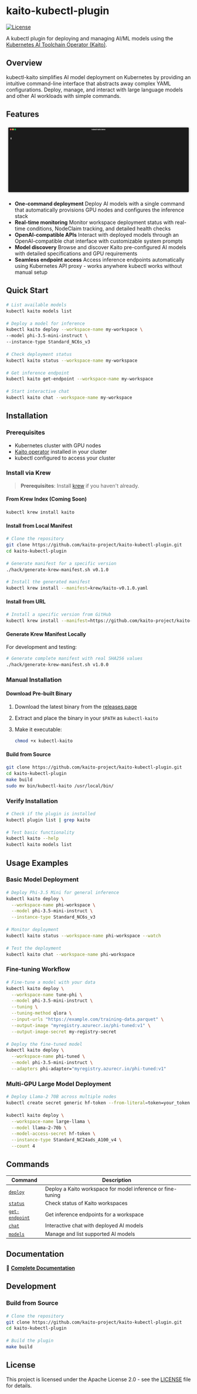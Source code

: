 # kaito-kubectl-plugin

[![License](https://img.shields.io/badge/License-Apache%202.0-blue.svg)](https://opensource.org/licenses/Apache-2.0)

A kubectl plugin for deploying and managing AI/ML models using the [Kubernetes AI Toolchain Operator (Kaito)](https://github.com/kaito-project/kaito).

## Overview

kubectl-kaito simplifies AI model deployment on Kubernetes by providing an intuitive command-line interface that abstracts away complex YAML configurations. Deploy, manage, and interact with large language models and other AI workloads with simple commands.

## Features

![kubectl-kaito Demo](docs/kubectl-kaito-demo.gif)

- **One-command deployment** Deploy AI models with a single command that automatically provisions GPU nodes and configures the inference stack
- **Real-time monitoring** Monitor workspace deployment status with real-time conditions, NodeClaim tracking, and detailed health checks
- **OpenAI-compatible APIs** Interact with deployed models through an OpenAI-compatible chat interface with customizable system prompts
- **Model discovery** Browse and discover Kaito pre-configured AI models with detailed specifications and GPU requirements
- **Seamless endpoint access** Access inference endpoints automatically using Kubernetes API proxy - works anywhere kubectl works without manual setup

## Quick Start

```bash
# List available models
kubectl kaito models list

# Deploy a model for inference
kubectl kaito deploy --workspace-name my-workspace \
--model phi-3.5-mini-instruct \
--instance-type Standard_NC6s_v3

# Check deployment status
kubectl kaito status --workspace-name my-workspace

# Get inference endpoint
kubectl kaito get-endpoint --workspace-name my-workspace

# Start interactive chat
kubectl kaito chat --workspace-name my-workspace
```

## Installation

### Prerequisites

- Kubernetes cluster with GPU nodes
- [Kaito operator](https://github.com/kaito-project/kaito) installed in your cluster
- kubectl configured to access your cluster

### Install via Krew

> **Prerequisites**: Install [krew](https://krew.sigs.k8s.io/docs/user-guide/setup/install/) if you haven't already.

#### From Krew Index (Coming Soon)

```bash
kubectl krew install kaito
```

#### Install from Local Manifest

```bash
# Clone the repository
git clone https://github.com/kaito-project/kaito-kubectl-plugin.git
cd kaito-kubectl-plugin

# Generate manifest for a specific version
./hack/generate-krew-manifest.sh v0.1.0

# Install the generated manifest
kubectl krew install --manifest=krew/kaito-v0.1.0.yaml
```

#### Install from URL

```bash
# Install a specific version from GitHub
kubectl krew install --manifest=https://github.com/kaito-project/kaito-kubectl-plugin/releases/download/v1.0.0/kaito.yaml
```

#### Generate Krew Manifest Locally

For development and testing:

```bash
# Generate complete manifest with real SHA256 values
./hack/generate-krew-manifest.sh v1.0.0
```

### Manual Installation

#### Download Pre-built Binary

1. Download the latest binary from the [releases page](https://github.com/kaito-project/kaito-kubectl-plugin/releases)
2. Extract and place the binary in your `$PATH` as `kubectl-kaito`
3. Make it executable:

   ```bash
   chmod +x kubectl-kaito
   ```

#### Build from Source

```bash
git clone https://github.com/kaito-project/kaito-kubectl-plugin.git
cd kaito-kubectl-plugin
make build
sudo mv bin/kubectl-kaito /usr/local/bin/
```

### Verify Installation

```bash
# Check if the plugin is installed
kubectl plugin list | grep kaito

# Test basic functionality
kubectl kaito --help
kubectl kaito models list
```

## Usage Examples

### Basic Model Deployment

```bash
# Deploy Phi-3.5 Mini for general inference
kubectl kaito deploy \
  --workspace-name phi-workspace \
  --model phi-3.5-mini-instruct \
  --instance-type Standard_NC6s_v3

# Monitor deployment
kubectl kaito status --workspace-name phi-workspace --watch

# Test the deployment
kubectl kaito chat --workspace-name phi-workspace
```

### Fine-tuning Workflow

```bash
# Fine-tune a model with your data
kubectl kaito deploy \
  --workspace-name tune-phi \
  --model phi-3.5-mini-instruct \
  --tuning \
  --tuning-method qlora \
  --input-urls "https://example.com/training-data.parquet" \
  --output-image "myregistry.azurecr.io/phi-tuned:v1" \
  --output-image-secret my-registry-secret

# Deploy the fine-tuned model
kubectl kaito deploy \
  --workspace-name phi-tuned \
  --model phi-3.5-mini-instruct \
  --adapters phi-adapter="myregistry.azurecr.io/phi-tuned:v1"
```

### Multi-GPU Large Model Deployment

```bash
# Deploy Llama-2 70B across multiple nodes
kubectl create secret generic hf-token --from-literal=token=your_token

kubectl kaito deploy \
  --workspace-name large-llama \
  --model llama-2-70b \
  --model-access-secret hf-token \
  --instance-type Standard_NC24ads_A100_v4 \
  --count 4
```

## Commands

| Command                                  | Description                                                 |
| ---------------------------------------- | ----------------------------------------------------------- |
| [`deploy`](./docs/deploy.md)             | Deploy a Kaito workspace for model inference or fine-tuning |
| [`status`](./docs/status.md)             | Check status of Kaito workspaces                            |
| [`get-endpoint`](./docs/get-endpoint.md) | Get inference endpoints for a workspace                     |
| [`chat`](./docs/chat.md)                 | Interactive chat with deployed AI models                    |
| [`models`](./docs/models.md)             | Manage and list supported AI models                         |

## Documentation

📖 **[Complete Documentation](./docs/README.md)**

## Development

### Build from Source

```bash
# Clone the repository
git clone https://github.com/kaito-project/kaito-kubectl-plugin.git
cd kaito-kubectl-plugin

# Build the plugin
make build
```

## License

This project is licensed under the Apache License 2.0 - see the [LICENSE](LICENSE) file for details.
